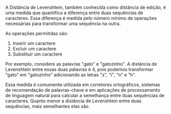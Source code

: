 A Distância de Levenshtein, também conhecida como distância de edição, é uma medida que quantifica a diferença entre duas sequências de caracteres. Essa diferença é medida pelo número mínimo de operações necessárias para transformar uma sequência na outra.

As operações permitidas são:

1. Inserir um caractere
2. Excluir um caractere
3. Substituir um caractere

Por exemplo, considere as palavras "gato" e "gatozinho". A distância de Levenshtein entre essas duas palavras é 4, pois podemos transformar "gato" em "gatozinho" adicionando as letras "z", "i", "n" e "h".

Essa medida é comumente utilizada em corretores ortográficos, sistemas de recomendação de palavras-chave e em aplicações de processamento de linguagem natural para calcular a semelhança entre duas sequências de caracteres. Quanto menor a distância de Levenshtein entre duas sequências, mais semelhantes elas são.
